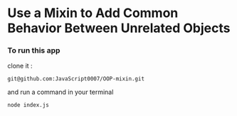 # Use a Mixin to Add Common Behavior Between Unrelated Objects

### To run this app
clone it :
```
git@github.com:JavaScript0007/OOP-mixin.git
```

and run a command in your terminal
```
node index.js
```
